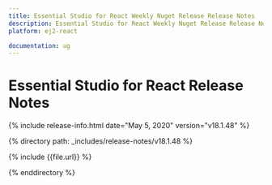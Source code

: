 ```yaml
---
title: Essential Studio for React Weekly Nuget Release Release Notes  
description: Essential Studio for React Weekly Nuget Release Release Notes  
platform: ej2-react

documentation: ug
---
```


# Essential Studio for  React  Release Notes  

{% include release-info.html date="May 5, 2020"   version="v18.1.48"  %} 

{% directory path: _includes/release-notes/v18.1.48 %}

{% include {{file.url}} %}

{% enddirectory %}
